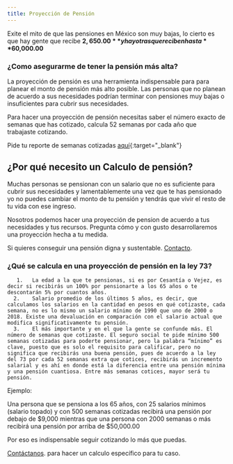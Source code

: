 ```yaml
---
title: Proyección de Pensión
---
```


Exite el mito de que las pensiones en México son muy bajas, lo cierto  es que hay gente que recibe **$2,650.00** y hay otras que reciben hasta **$60,000.00** 

### ¿Como asegurarme de tener la pensión más alta?

La proyección de pensión es una herramienta indispensable para para planear el monto de pensión más alto posible. Las personas que no planean de acuerdo a sus necesidades podrían terminar con pensiones muy bajas o insuficientes para cubrir sus necesidades.

Para hacer una proyección de pensión necesitas saber el número exacto de semanas que has cotizado, calcula 52 semanas por cada año que trabajaste cotizando. 

Pide tu reporte de semanas cotizadas [aquí](http://hlda.imss.gob.mx/hlda/Acceso.do#no-back-button){:target="_blank"}


## ¿Por qué necesito un Calculo de pensión?

Muchas personas se pensionan con un salario que no es suficiente para cubrir sus necesidades y lamentablemente una vez que te has pensionado yo no puedes cambiar el monto de tu pensión y tendrás que vivir el resto de tu vida con ese ingreso.   


Nosotros podemos hacer una proyección de pension de acuerdo a tus necesidades y tus recursos. Pregunta cómo y con gusto desarrollaremos una proyección hecha a tu medida. 

Si quieres conseguir una pensión digna y sustentable. [Contacto](/2018/03/contacto.html).


### ¿Qué se calcula en una proyección de pensión en la ley 73?
       1.	La edad a la que te pensionas, si es por Cesantía o Vejez, es decir si recibirás un 100% por pensionarte a los 65 años o te descontarán 5% por cuantos años.
      2.	Salario promedio de los últimos 5 años, es decir, que calculamos los salarios en la cantidad en pesos en qué cotizaste, cada semana, no es lo mismo un salario mínimo de 1990 que uno de 2000 o 2018. Existe una devaluación en comparación con el salario actual que modifica significativamente tu pensión. 
      3.	El más importante y en el que la gente se confunde más. El número de semanas que cotizaste. El seguro social te pide mínimo 500 semanas cotizadas para poderte pensionar, pero la palabra “mínimo” es clave, puesto que es solo el requisito para calificar, pero no significa que recibirás una buena pensión, pues de acuerdo a la ley del 73 por cada 52 semanas extra que cotices, recibirás un incremento salarial y es ahí en donde está la diferencia entre una pensión mínima y una pensión cuantiosa. Entre más semanas cotices, mayor será tu pensión. 

Ejemplo:

Una persona que se pensiona a los 65 años, con 25 salarios mínimos (salario topado) y con 500 semanas cotizadas recibirá una pensión por debajo de $9,000 mientras que una persona con 2000 semanas o más recibirá una pensión por arriba de $50,000.00 

Por eso es indispensable seguir cotizando lo más que puedas. 

[Contáctanos](/2018/03/contacto.html). para hacer un calculo específico para tu caso. 
